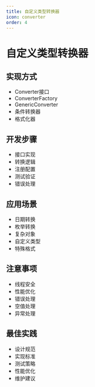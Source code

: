 ```yaml
---
title: 自定义类型转换器
icon: converter
order: 4
---
```


# 自定义类型转换器

## 实现方式
- Converter接口
- ConverterFactory
- GenericConverter
- 条件转换器
- 格式化器

## 开发步骤
- 接口实现
- 转换逻辑
- 注册配置
- 测试验证
- 错误处理

## 应用场景
- 日期转换
- 枚举转换
- 复杂对象
- 自定义类型
- 特殊格式

## 注意事项
- 线程安全
- 性能优化
- 错误处理
- 空值处理
- 异常处理

## 最佳实践
- 设计规范
- 实现标准
- 测试策略
- 性能优化
- 维护建议

